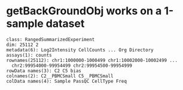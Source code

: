 # getBackGroundObj works on a 1-sample dataset

    class: RangedSummarizedExperiment 
    dim: 25112 2 
    metadata(6): Log2Intensity CellCounts ... Org Directory
    assays(1): counts
    rownames(25112): chr1:1000000-1000499 chr1:10002000-10002499 ...
      chr2:99954000-99954499 chr2:99954500-99954999
    rowData names(3): C2 C5 bias
    colnames(2): C2__PBMCSmall C5__PBMCSmall
    colData names(4): Sample PassQC CellType Freq

